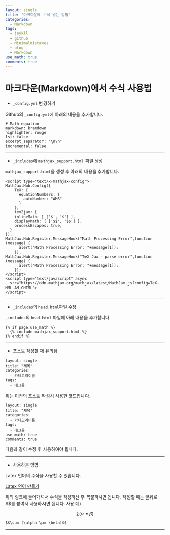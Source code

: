 ```yaml
---
layout: single
title: "마크다운에 수식 넣는 방법"
categories:
  - Markdown
tags:
  - jeykll
  - github
  - Minimalmistakes
  - blog
  - Markdown
use_math: true
comments: true
---
```


# 마크다운(Markdown)에서 수식 사용법

+ `_config.yml` 변경하기  

Github의 `_config.yml`에 아래의 내용을 추가합니다.

```
# Math equation
markdown: kramdown
highlighter: rouge
lsi: false
excerpt_separator: "\n\n"
incremental: false
```
---  

+ `_includes`에 `mathjax_support.html` 파일 생성  

`mathjax_support.html`을 생성 후 아래의 내용을 추가합니다.

```
<script type="text/x-mathjax-config">
MathJax.Hub.Config({
    TeX: {
      equationNumbers: {
        autoNumber: "AMS"
      }
    },
    tex2jax: {
    inlineMath: [ ['$', '$'] ],
    displayMath: [ ['$$', '$$'] ],
    processEscapes: true,
  }
});
MathJax.Hub.Register.MessageHook("Math Processing Error",function (message) {
	  alert("Math Processing Error: "+message[1]);
	});
MathJax.Hub.Register.MessageHook("TeX Jax - parse error",function (message) {
	  alert("Math Processing Error: "+message[1]);
	});
</script>
<script type="text/javascript" async
  src="https://cdn.mathjax.org/mathjax/latest/MathJax.js?config=TeX-MML-AM_CHTML">
</script>
```
---  

+ `_includes`의 `head.html`파일 수정  

`_includes`의 `head.html` 파일에 아래 내용을 추가합니다.  

```
{% if page.use_math %}
  {% include mathjax_support.html %}
{% endif %}
```

---  
+ 포스트 작성할 때 유의점

```
layout: single
title: "제목"
categories:
  - 카테고리이름
tags:
  - 태그들
```

위는 이전의 포스트 작성시 사용한 코드입니다.


```
layout: single
title: "제목"
categories:
  - 카테고리이름
tags:
  - 태그들
use_math: true
comments: true
```

다음과 같이 수정 후 사용하여야 됩니다.

---

+ 사용하는 방법  

Latex 언어의 수식을 사용할 수 있습니다.

[Latex 언어 만들기](https://www.codecogs.com/latex/eqneditor.php)

위의 링크에 들어가셔서 수식을 작성하신 후 복붙하시면 됩니다.
작성할 때는 앞뒤로 $$를 붙여서 사용하시면 됩니다.
사용 예)  

$$\sum (\alpha \pm \beta)$$

```
$$\sum (\alpha \pm \beta)$$
```
---
